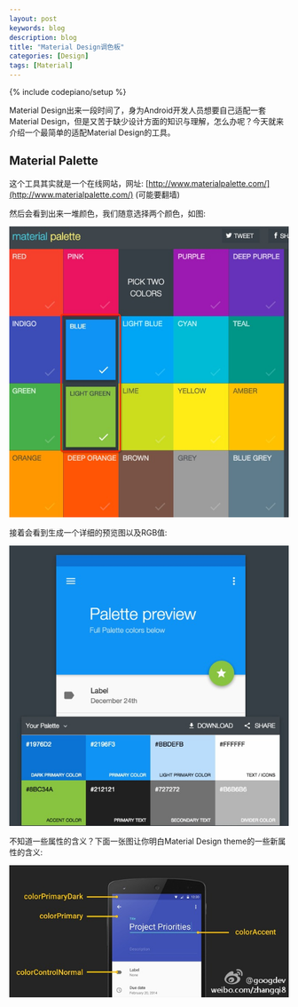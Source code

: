 ```yaml
---
layout: post
keywords: blog
description: blog
title: "Material Design调色板"
categories: [Design]
tags: [Material]
---
```

{% include codepiano/setup %}

Material Design出来一段时间了，身为Android开发人员想要自己适配一套Material Design，但是又苦于缺少设计方面的知识与理解，怎么办呢？今天就来介绍一个最简单的适配Material Design的工具。

## Material Palette

这个工具其实就是一个在线网站，网址: [http://www.materialpalette.com/](http://www.materialpalette.com/) (可能要翻墙)

然后会看到出来一堆颜色，我们随意选择两个颜色，如图:

<img src="/image/palette1.png" />

接着会看到生成一个详细的预览图以及RGB值:

<img src="/image/palette2.png" />

不知道一些属性的含义？下面一张图让你明白Material Design theme的一些新属性的含义:

<img src="/image/palette3.jpg" />